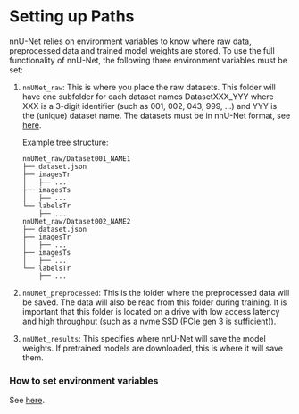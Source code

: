 # Setting up Paths

nnU-Net relies on environment variables to know where raw data, preprocessed data and trained model weights are stored. 
To use the full functionality of nnU-Net, the following three environment variables must be set:

1) `nnUNet_raw`: This is where you place the raw datasets. This folder will have one subfolder for each dataset names 
DatasetXXX_YYY where XXX is a 3-digit identifier (such as 001, 002, 043, 999, ...) and YYY is the (unique) 
dataset name. The datasets must be in nnU-Net format, see [here](dataset_format.md).

    Example tree structure:
    ```
    nnUNet_raw/Dataset001_NAME1
    ├── dataset.json
    ├── imagesTr
    │   ├── ...
    ├── imagesTs
    │   ├── ...
    └── labelsTr
        ├── ...
    nnUNet_raw/Dataset002_NAME2
    ├── dataset.json
    ├── imagesTr
    │   ├── ...
    ├── imagesTs
    │   ├── ...
    └── labelsTr
        ├── ...
    ```

2) `nnUNet_preprocessed`: This is the folder where the preprocessed data will be saved. The data will also be read from 
this folder during training. It is important that this folder is located on a drive with low access latency and high 
throughput (such as a nvme SSD (PCIe gen 3 is sufficient)).

3) `nnUNet_results`: This specifies where nnU-Net will save the model weights. If pretrained models are downloaded, this 
is where it will save them.

### How to set environment variables

See [here](set_environment_variables.md).
